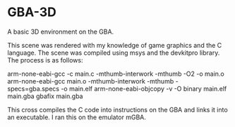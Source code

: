 # GBA-3D
A basic 3D environment on the GBA.

This scene was rendered with my knowledge of game graphics and the C language. The scene was compiled using msys and the devkitpro library. The process is as follows:

arm-none-eabi-gcc -c main.c -mthumb-interwork -mthumb -O2 -o main.o
arm-none-eabi-gcc main.o -mthumb-interwork -mthumb -specs=gba.specs -o main.elf
arm-none-eabi-objcopy -v -O binary main.elf main.gba
gbafix main.gba

This cross compiles the C code into instructions on the GBA and links it into an executable. I ran this on the emulator mGBA.

